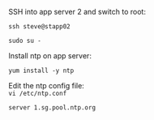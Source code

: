 SSH into app server 2 and switch to root:
```
ssh steve@stapp02
```
```
sudo su -
```

Install ntp on app server:
```
yum install -y ntp
``` 

Edit the ntp config file:  
`` vi /etc/ntp.conf ``    
```
server 1.sg.pool.ntp.org 
```

